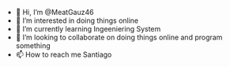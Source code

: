 - 👋 Hi, I’m @MeatGauz46
- 👀 I’m interested in doing things online
- 🌱 I’m currently learning Ingeeniering System
- 💞️ I’m looking to collaborate on doing things online and program something 
- 📫 How to reach me Santiago 

<!---
MeatGauz46/MeatGauz46 is a ✨ special ✨ repository because its `README.md` (this file) appears on your GitHub profile.
You can click the Preview link to take a look at your changes.
--->
